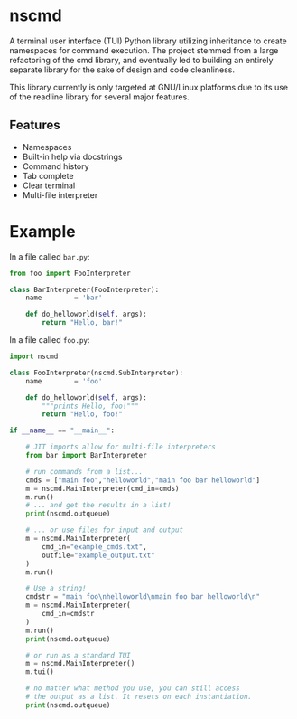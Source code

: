 # nscmd

A terminal user interface (TUI) Python library utilizing inheritance to create namespaces for command execution. The project stemmed from a large refactoring of the cmd library, and eventually led to building an entirely separate library for the sake of design and code cleanliness.

This library currently is only targeted at GNU/Linux platforms due to its use of the readline library for several major features.

## Features

- Namespaces
- Built-in help via docstrings
- Command history
- Tab complete
- Clear terminal
- Multi-file interpreter

# Example

In a file called `bar.py`:

```python
from foo import FooInterpreter

class BarInterpreter(FooInterpreter):
    name        = 'bar'

    def do_helloworld(self, args):
        return "Hello, bar!"
```

In a file called `foo.py`:

```python
import nscmd

class FooInterpreter(nscmd.SubInterpreter):
    name        = 'foo'

    def do_helloworld(self, args):
        """prints Hello, foo!"""
        return "Hello, foo!"

if __name__ == "__main__":

    # JIT imports allow for multi-file interpreters
    from bar import BarInterpreter

    # run commands from a list...
    cmds = ["main foo","helloworld","main foo bar helloworld"]
    m = nscmd.MainInterpreter(cmd_in=cmds)
    m.run()
    # ... and get the results in a list!
    print(nscmd.outqueue)

    # ... or use files for input and output
    m = nscmd.MainInterpreter(
        cmd_in="example_cmds.txt",
        outfile="example_output.txt"
    )
    m.run()

    # Use a string!
    cmdstr = "main foo\nhelloworld\nmain foo bar helloworld\n"
    m = nscmd.MainInterpreter(
        cmd_in=cmdstr
    )
    m.run()
    print(nscmd.outqueue)

    # or run as a standard TUI
    m = nscmd.MainInterpreter()
    m.tui()

    # no matter what method you use, you can still access
    # the output as a list. It resets on each instantiation.
    print(nscmd.outqueue)

```
